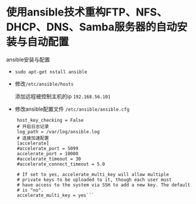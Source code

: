 # 使用ansible技术重构FTP、NFS、DHCP、DNS、Samba服务器的自动安装与自动配置

ansible安装与配置

- ```sudo apt-get nstall ansible ```

- 修改```/etc/ansible/hosts```

  添加远程被控制主机的ip ```192.168.56.101```

- 修改ansible配置文件 ```/etc/ansible/ansible.cfg```

```    # 禁用每次执行ansible命令检查ssh key host
    host_key_checking = False
    # 开启日志记录
    log_path = /var/log/ansible.log
    # 连接加速配置
    [accelerate]
    #accelerate_port = 5099
    accelerate_port = 10000
    #accelerate_timeout = 30
    #accelerate_connect_timeout = 5.0

    # If set to yes, accelerate_multi_key will allow multiple
    # private keys to be uploaded to it, though each user must
    # have access to the system via SSH to add a new key. The default
    # is "no".
    accelerate_multi_key = yes```
